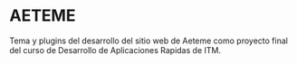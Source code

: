 # AETEME
Tema y plugins del desarrollo del sitio web de Aeteme como proyecto final del curso de Desarrollo de Aplicaciones Rapidas de ITM.

